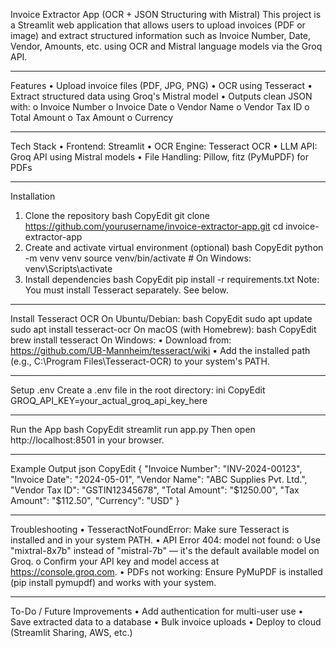 Invoice Extractor App (OCR + JSON Structuring with Mistral)
This project is a Streamlit web application that allows users to upload invoices (PDF or image) and extract structured information such as Invoice Number, Date, Vendor, Amounts, etc. using OCR and Mistral language models via the Groq API.
________________________________________
 Features
•	Upload invoice files (PDF, JPG, PNG)
•	OCR using Tesseract
•	Extract structured data using Groq's Mistral model
•	Outputs clean JSON with:
o	Invoice Number
o	Invoice Date
o	Vendor Name
o	Vendor Tax ID
o	Total Amount
o	Tax Amount
o	Currency
________________________________________
Tech Stack
•	Frontend: Streamlit
•	OCR Engine: Tesseract OCR
•	LLM API: Groq API using Mistral models
•	File Handling: Pillow, fitz (PyMuPDF) for PDFs
________________________________________
Installation
1. Clone the repository
bash
CopyEdit
git clone https://github.com/yourusername/invoice-extractor-app.git
cd invoice-extractor-app
2. Create and activate virtual environment (optional)
bash
CopyEdit
python -m venv venv
source venv/bin/activate   # On Windows: venv\Scripts\activate
3. Install dependencies
bash
CopyEdit
pip install -r requirements.txt
Note: You must install Tesseract separately. See below.
________________________________________
Install Tesseract OCR
On Ubuntu/Debian:
bash
CopyEdit
sudo apt update
sudo apt install tesseract-ocr
On macOS (with Homebrew):
bash
CopyEdit
brew install tesseract
On Windows:
•	Download from: https://github.com/UB-Mannheim/tesseract/wiki
•	Add the installed path (e.g., C:\Program Files\Tesseract-OCR) to your system's PATH.
________________________________________
Setup .env
Create a .env file in the root directory:
ini
CopyEdit
GROQ_API_KEY=your_actual_groq_api_key_here
________________________________________
Run the App
bash
CopyEdit
streamlit run app.py
Then open http://localhost:8501 in your browser.
________________________________________
Example Output
json
CopyEdit
{
  "Invoice Number": "INV-2024-00123",
  "Invoice Date": "2024-05-01",
  "Vendor Name": "ABC Supplies Pvt. Ltd.",
  "Vendor Tax ID": "GSTIN12345678",
  "Total Amount": "$1250.00",
  "Tax Amount": "$112.50",
  "Currency": "USD"
}
______________________________________
Troubleshooting
•	TesseractNotFoundError: Make sure Tesseract is installed and in your system PATH.
•	API Error 404: model not found:
o	Use "mixtral-8x7b" instead of "mistral-7b" — it's the default available model on Groq.
o	Confirm your API key and model access at https://console.groq.com.
•	PDFs not working: Ensure PyMuPDF is installed (pip install pymupdf) and works with your system.
________________________________________
To-Do / Future Improvements
•	Add authentication for multi-user use
•	Save extracted data to a database
•	 Bulk invoice uploads
•	Deploy to cloud (Streamlit Sharing, AWS, etc.)

